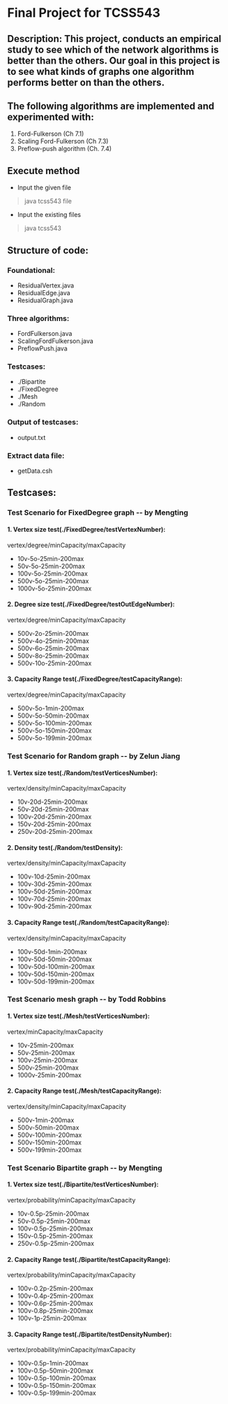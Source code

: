 # Final Project for TCSS543
## Description: This project, conducts an empirical study to see which of the network algorithms is better than the others. Our goal in this project is to see what kinds of graphs one algorithm performs better on than the others. 

## The following algorithms are implemented and experimented with: 
1. Ford-Fulkerson (Ch 7.1) 
2. Scaling Ford-Fulkerson (Ch 7.3)
3. Preflow-push algorithm (Ch. 7.4)

## Execute method
- Input the given file
> java tcss543 file
- Input the existing files
> java tcss543

## Structure of code:
### Foundational:
- ResidualVertex.java
- ResidualEdge.java
- ResidualGraph.java

### Three algorithms:
- FordFulkerson.java
- ScalingFordFulkerson.java
- PreflowPush.java

### Testcases:
- ./Bipartite
- ./FixedDegree
- ./Mesh
- ./Random

### Output of testcases:
- output.txt

### Extract data file: 
- getData.csh

## Testcases:
### Test Scenario for FixedDegree graph  -- by Mengting
#### 1. Vertex size test(./FixedDegree/testVertexNumber):
vertex/degree/minCapacity/maxCapacity
- 10v-5o-25min-200max
- 50v-5o-25min-200max
- 100v-5o-25min-200max
- 500v-5o-25min-200max
- 1000v-5o-25min-200max



#### 2. Degree size test(./FixedDegree/testOutEdgeNumber):
vertex/degree/minCapacity/maxCapacity
- 500v-2o-25min-200max
- 500v-4o-25min-200max
- 500v-6o-25min-200max
- 500v-8o-25min-200max
- 500v-10o-25min-200max

#### 3. Capacity Range test(./FixedDegree/testCapacityRange):
vertex/degree/minCapacity/maxCapacity
- 500v-5o-1min-200max
- 500v-5o-50min-200max
- 500v-5o-100min-200max
- 500v-5o-150min-200max
- 500v-5o-199min-200max


### Test Scenario for Random graph  -- by Zelun Jiang
#### 1. Vertex size test(./Random/testVerticesNumber):
vertex/density/minCapacity/maxCapacity
- 10v-20d-25min-200max
- 50v-20d-25min-200max
- 100v-20d-25min-200max
- 150v-20d-25min-200max
- 250v-20d-25min-200max


#### 2. Density test(./Random/testDensity):
vertex/density/minCapacity/maxCapacity
- 100v-10d-25min-200max
- 100v-30d-25min-200max
- 100v-50d-25min-200max
- 100v-70d-25min-200max
- 100v-90d-25min-200max


#### 3. Capacity Range test(./Random/testCapacityRange):
vertex/density/minCapacity/maxCapacity
- 100v-50d-1min-200max
- 100v-50d-50min-200max
- 100v-50d-100min-200max
- 100v-50d-150min-200max
- 100v-50d-199min-200max


### Test Scenario mesh graph  -- by Todd Robbins
#### 1. Vertex size test(./Mesh/testVerticesNumber):
vertex/minCapacity/maxCapacity
- 10v-25min-200max
- 50v-25min-200max
- 100v-25min-200max
- 500v-25min-200max
- 1000v-25min-200max

#### 2. Capacity Range test(./Mesh/testCapacityRange):
vertex/density/minCapacity/maxCapacity
- 500v-1min-200max
- 500v-50min-200max
- 500v-100min-200max
- 500v-150min-200max
- 500v-199min-200max

### Test Scenario Bipartite  graph  -- by Mengting
#### 1. Vertex size test(./Bipartite/testVerticesNumber):
vertex/probability/minCapacity/maxCapacity
- 10v-0.5p-25min-200max
- 50v-0.5p-25min-200max
- 100v-0.5p-25min-200max
- 150v-0.5p-25min-200max
- 250v-0.5p-25min-200max


#### 2. Capacity Range test(./Bipartite/testCapacityRange):
vertex/probability/minCapacity/maxCapacity
- 100v-0.2p-25min-200max
- 100v-0.4p-25min-200max
- 100v-0.6p-25min-200max
- 100v-0.8p-25min-200max
- 100v-1p-25min-200max

#### 3. Capacity Range test(./Bipartite/testDensityNumber):
vertex/probability/minCapacity/maxCapacity
- 100v-0.5p-1min-200max
- 100v-0.5p-50min-200max
- 100v-0.5p-100min-200max
- 100v-0.5p-150min-200max
- 100v-0.5p-199min-200max

